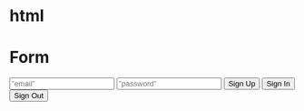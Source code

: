 # html
<!DOCTYPE html>
<html>
<head>
<meta charset=”utf-8">
<meta http-equiv=”X-UA-Compatible” content=”IE=edge”>
<title>Form</title>
<link rel=”stylesheet” href=””>
<! — The core Firebase JS SDK is always required and must be listed first →
<script src=”https://www.gstatic.com/firebasejs/7.18.0/firebase-app.js"></script>
<script src=”https://www.gstatic.com/firebasejs/7.18.0/firebase-auth.js"></script>
<script src=”form.js”></script>
</head>
<body>
<h1>Form</h1>
<div id=”fornContainer”>
<div id=”header”>
</div>
<input type=”email” placeholder=”email” id=”email”>
<input type=”password” placeholder=”password” id=”password”>
<button onclick=”signUp()” id=”signUp”>Sign Up</button>
<button onclick=”signIn()” id=”signIn”>Sign In</button>
<button onclick=”signOut()” id=”signUp”>Sign Out</button>
</body>
